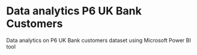 # Data analytics P6 UK Bank Customers
 Data analytics on P6 UK Bank customers dataset using Microsoft Power BI tool
